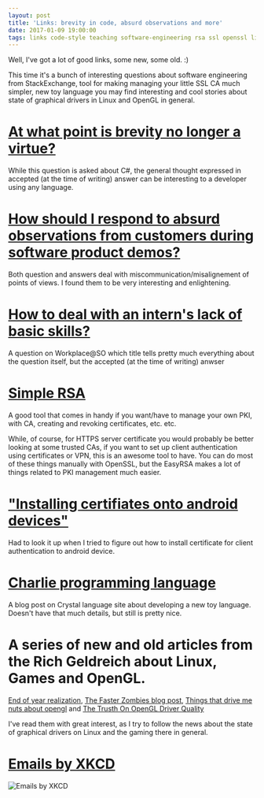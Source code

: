 ```yaml
---
layout: post
title: 'Links: brevity in code, absurd observations and more'
date: 2017-01-09 19:00:00
tags: links code-style teaching software-engineering rsa ssl openssl linux opengl xkcd
---
```


Well, I've got a lot of good links, some new, some old. :)

This time it's a bunch of interesting questions about software engineering from
StackExchange, tool for making managing your little SSL CA much simpler, new
toy language you may find interesting and cool stories about state of graphical
drivers in Linux and OpenGL in general.

# [At what point is brevity no longer a virtue?](https://softwareengineering.stackexchange.com/questions/339495/at-what-point-is-brevity-no-longer-a-virtue)

While this question is asked about C#, the general thought expressed in accepted
(at the time of writing) answer can be interesting to a developer using any
language.

# [How should I respond to absurd observations from customers during software product demos?](https://workplace.stackexchange.com/questions/82435/how-should-i-respond-to-absurd-observations-from-customers-during-software-produ)

Both question and answers deal with miscommunication/misalignement of points of
views. I found them to be very interesting and enlightening.

# [How to deal with an intern's lack of basic skills?](https://workplace.stackexchange.com/questions/82346/how-to-deal-with-an-interns-lack-of-basic-skills)

A question on Workplace@SO which title tells pretty much everything about the
question itself, but the accepted (at the time of writing) anwser

# [Simple RSA](https://github.com/OpenVPN/easy-rsa)

A good tool that comes in handy if you want/have to manage your own PKI, with
CA, creating and revoking certificates, etc. etc.

While, of course, for HTTPS server certificate you would probably be better
looking at some trusted CAs, if you want to set up client authentication using
certificates or VPN, this is an awesome tool to have. You can do most of these
things manually with OpenSSL, but the EasyRSA makes a lot of things related to
PKI management much easier.

# ["Installing certifiates onto android devices"](https://www.globalsign.com/en/blog/installing-certificates-onto-android-devices/)

Had to look it up when I tried to figure out how to install certificate for
client authentication to android device.

# [Charlie programming language](https://crystal-lang.org/2017/01/06/the-charly-programming-language.html)

A blog post on Crystal language site about developing a new toy language. Doesn't
have that much details, but still is pretty nice.

# A series of new and old articles from the Rich Geldreich about Linux, Games and OpenGL.

[End of year realization](https://richg42.blogspot.com/2016/12/end-of-year-realization.html),
[The Faster Zombies blog post](https://richg42.blogspot.com/2017/01/the-faster-zombies-blog-post.html),
[Things that drive me nuts about opengl](https://richg42.blogspot.com/2014/05/things-that-drive-me-nuts-about-opengl.html)
and [The Trusth On OpenGL Driver Quality](https://richg42.blogspot.com/2014/05/the-truth-on-opengl-driver-quality.html)

I've read them with great interest, as I try to follow the news about the state
of graphical drivers on Linux and the gaming there in general.

# [Emails by XKCD](https://xkcd.com/1783/)

![Emails by XKCD](https://imgs.xkcd.com/comics/emails.png)
